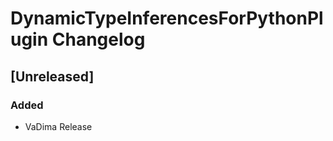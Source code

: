 <!-- Keep a Changelog guide -> https://keepachangelog.com -->

# DynamicTypeInferencesForPythonPlugin Changelog

## [Unreleased]
### Added
- VaDima Release
